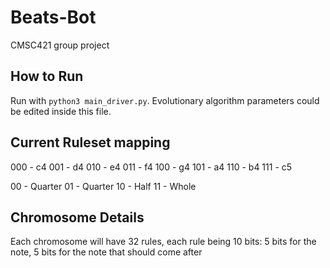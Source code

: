 # Beats-Bot
CMSC421 group project

## How to Run
Run with `python3 main_driver.py`.  Evolutionary algorithm parameters
could be edited inside this file.

## Current Ruleset mapping
000 - c4
001 - d4
010 - e4
011 - f4
100 - g4
101 - a4
110 - b4
111 - c5

00 - Quarter
01 - Quarter
10 - Half
11 - Whole

## Chromosome Details
Each chromosome will have 32 rules, each rule being 10 bits:
 5 bits for the note, 5 bits for the note that should come after

